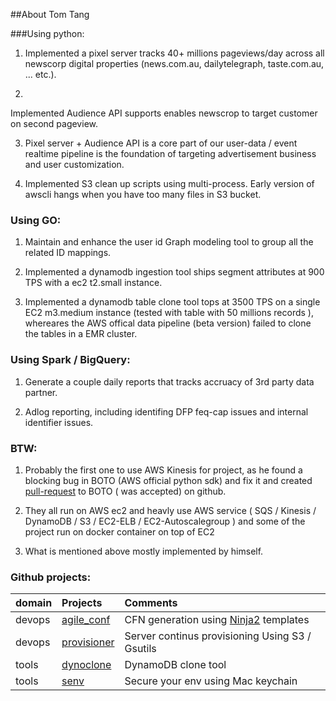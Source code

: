 ##About Tom Tang


###Using python:

1. Implemented a pixel server tracks 40+ millions pageviews/day across all newscorp digital properties (news.com.au, dailytelegraph, taste.com.au, ... etc.).

2. 
Implemented Audience API supports enables newscrop to target customer on second pageview.

3. Pixel server + Audience API is a core part of our user-data / event realtime pipeline is the foundation of targeting advertisement business and user customization.

4. Implemented S3 clean up scripts using multi-process. Early version of awscli hangs when you have too many files in S3 bucket.

### Using GO:

1. Maintain and enhance the user id Graph modeling tool to group all the related ID mappings.

2. Implemented a dynamodb ingestion tool ships segment attributes at 900 TPS with a ec2 t2.small instance.

3. Implemented a dynamodb table clone tool tops at 3500 TPS on a single EC2 m3.medium instance (tested with table with 50 millions records ), whereares the AWS offical data pipeline (beta version) failed to clone the tables in a EMR cluster.

### Using Spark / BigQuery:

1. Generate a couple daily reports that tracks accruacy of 3rd party data partner.

2. Adlog reporting, including identifing DFP feq-cap issues and internal identifier issues.

### BTW:

1. Probably the first one to use AWS Kinesis for project, as he found a blocking bug in BOTO (AWS official python sdk) and fix it and created [pull-request](https://github.com/boto/boto/pull/2434) to BOTO ( was accepted) on github.

2. They all run on AWS ec2 and heavly use AWS service ( SQS / Kinesis / DynamoDB / S3 / EC2-ELB / EC2-Autoscalegroup ) and some of the project run on docker container on top of EC2

3. What is mentioned above mostly implemented by himself.


### Github projects:

| domain | Projects | Comments  |
|------|:----|:---|
| devops |   [agile_conf](https://github.com/tly1980/agile_conf) |  CFN generation using [Ninja2](http://jinja.pocoo.org) templates |
| devops | [provisioner](https://github.com/tly1980/provisioner)  | Server continus provisioning Using S3 / Gsutils  |
| tools | [dynoclone](https://github.com/tly1980/dynoclone)  | DynamoDB clone tool |
| tools | [senv](https://github.com/tly1980/dynoclone)  | Secure your env using Mac keychain |


